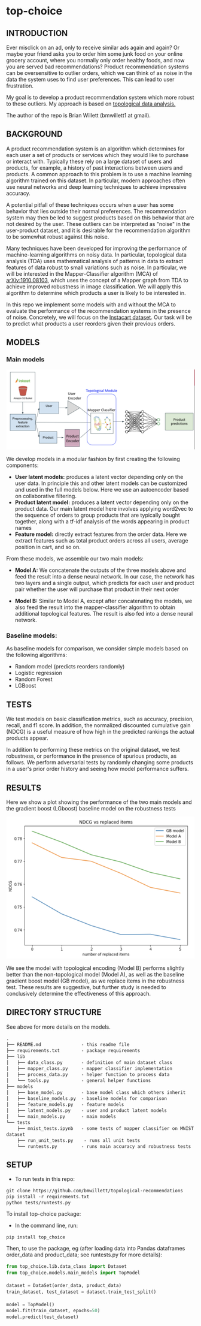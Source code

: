 
# top-choice

## INTRODUCTION

Ever misclick on an ad, only to receive similar ads again and again? Or 
maybe your friend asks you to order him some junk food on your 
online grocery account, where you normally only order healthy foods, 
and now you are served bad recommendations?  Product recommendation systems
can be oversensitive to outlier orders, which we can think of as noise in the
data the system uses to find user preferences.  This can lead to user frustration.

My goal is to develop a product recommendation system which more robust to these outliers.  My approach is based on [topological 
data analysis.](https://en.wikipedia.org/wiki/Topological_data_analysis)

The author of the repo is Brian Willett (bmwillett1 at gmail).

## BACKGROUND

A product recommendation system is an algorithm which determines for each user a set
of products or services which they would like to purchase or interact with.  Typically these
rely on a large dataset of users and products, for example, a history of
past interactions between users and products.  A common approach to this problem is
to use a machine learning algorithm trained on this dataset.  In particular, 
modern approaches often use neural networks and deep learning techniques to 
achieve impressive accuracy.

A potential pitfall of these techniques occurs when a user has some behavior that
lies outside their normal preferences.  The recommendation system may then be led to suggest products based on 
this behavior that are not desired by the user.  These outliers can be interpreted as 
"noise" in the user-product dataset, and it is desirable for the recommendation algorithm to 
be somewhat robust against this noise.

Many techniques have been developed for improving the performance of machine-learning
algorithms on noisy data.  In particular, topological data analysis (TDA) uses mathematical analysis
of patterns in data to extract features of data robust to small variations such as noise.  In 
particular, we will be interested in the Mapper-Classifier algorithm (MCA) of [arXiv:1910.08103](https://arxiv.org/pdf/1910.08103.pdf), 
which uses the concept of a Mapper graph from TDA to achieve improved robustness in image classification.  We will apply this algorithm to determine which products a user is likely to be interested in.
 
In this repo we implement some models with and without the MCA to evaluate
the performance of the recommendation systems in the presence of noise.  Concretely, we will
focus on the [Instacart dataset](https://www.instacart.com/datasets/grocery-shopping-2017).  Our task will be
to predict what products a user reorders given their previous orders.

## MODELS

### Main models

![Models](data/models.png)

We develop models in a modular fashion by first creating the following components:

- **User latent models:** produces a latent vector depending only on the user data.  In principle
this and other latent models can be customized and used in the full models below.  Here we use an
autoencoder based on collaborative filtering.
- **Product latent model:** produces a latent vector depending only on the product data.  Our main
latent model here involves applying word2vec to the sequence of orders to group products
that are typically bought together, along with a tf-idf analysis of the words appearing
in product names
- **Feature model:** directly extract features from the order data.  Here we extract features
such as total product orders across all users, average position in cart, and so on.

From these models, we assemble our two main models:

- **Model A:** We concatenate the outputs of the three models above and
feed the result into a dense neural network.  In our case, the network
has two layers and a single output, which predicts for each user and
product pair whether the user will purchase that product in their next order

- **Model B:** Similar to Model A, except after concatenating the
models, we also feed the result into the mapper-classifier algorithm
to obtain additional topological features.  The result is also fed into
a dense neural network.

### Baseline models:

As baseline models for comparison, we consider simple models based on the following algorithms:

- Random model (predicts reorders randomly)
- Logistic regression
- Random Forest
- LGBoost 

## TESTS

We test models on basic classification metrics, such as accuracy, precision, recall, and f1 score.  In
addition, the normalized discounted cumulative gain (NDCG) is a useful measure
of how high in the predicted rankings the actual products appear.

In addition to performing these metrics on the original dataset, we test
robustness, or performance in the presence of spurious products, as follows. 
We perform adversarial tests by randomly changing some products in a user's prior
order history and seeing how model performance suffers. 

## RESULTS

Here we show a plot showing the performance of the two main models and 
the gradient boost (LGboost) baseline model on the robustness tests

![Robustness tests](data/plot.png)

We see the model with topological encoding (Model B) performs slightly better than the
non-topological model (Model A), as well as the baseline gradient boost model (GB model), as we replace
items in the robustness test.  These results are suggestive, but further study is needed
to conclusively determine the effectiveness of this approach.

## DIRECTORY STRUCTURE

See above for more details on the models.

```
.
├── README.md               - this readme file
├── requirements.txt        - package requirements
├── lib
│   ├── data_class.py       - definition of main dataset class
│   ├── mapper_class.py     - mapper classifier implementation
│   ├── process_data.py     - helper function to process data
│   └── tools.py            - general helper functions
├── models
│   ├── base_model.py       - base model class which others inherit
│   ├── baseline_models.py  - baseline models for comparison
│   ├── feature_models.py   - feature models
│   ├── latent_models.py    - user and product latent models
│   └── main_models.py      - main models
└── tests
    ├── mnist_tests.ipynb   - some tests of mapper classifier on MNIST dataset
    ├── run_unit_tests.py    - runs all unit tests
    └── runtests.py         - runs main accuracy and robustness tests
```

## SETUP


- To run tests in this repo:

```console
git clone https://github.com/bmwillett/topological-recommendations
pip install -r requirements.txt
python tests/runtests.py
```

To install top-choice package:

- In the command line, run:
```console
pip install top_choice
```
Then, to use the package, eg (after loading data into Pandas dataframes order_data and product_data; see runtests.py for more details):
```python
from top_choice.lib.data_class import Dataset
from top_choice.models.main_models import TopModel

dataset = DataSet(order_data, product_data)
train_dataset, test_dataset = dataset.train_test_split()

model = TopModel()
model.fit(train_dataset, epochs=50)
model.predict(test_dataset)
```




